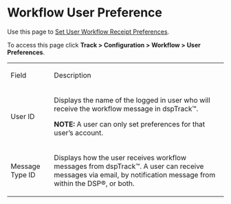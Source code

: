 # Workflow User Preference

<div class="use">

Use this page to [Set User Workflow Receipt
Preferences](../Use_Cases/Set_User_Workflow_Receipt_Preferences.htm).

</div>

To access this page click <span style="font-weight: bold;">Track \>
Configuration \> Workflow \> User Preferences</span>.

<table>
<tbody>
<tr class="odd">
<td><p>Field</p></td>
<td><p>Description</p></td>
</tr>
<tr class="even">
<td><p>User ID</p></td>
<td><p>Displays the name of the logged in user who will receive the workflow message in dspTrack™.</p>
<p><strong>NOTE:</strong> A user can only set preferences for that user’s account.</p></td>
</tr>
<tr class="odd">
<td><p>Message Type ID</p></td>
<td><p>Displays how the user receives workflow messages from dspTrack™. A user can receive messages via email, by notification message from within the DSP®, or both.</p></td>
</tr>
</tbody>
</table>
